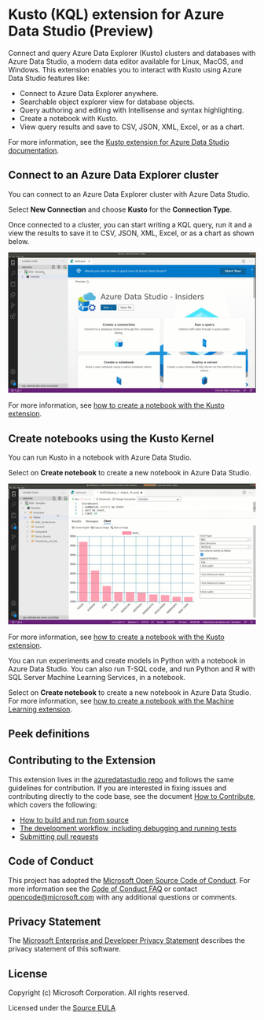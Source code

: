 # Kusto (KQL) extension for Azure Data Studio (Preview)

Connect and query Azure Data Explorer (Kusto) clusters and databases with Azure Data Studio, a modern data editor available for Linux, MacOS, and Windows. This extension enables you to interact with Kusto using Azure Data Studio features like:

- Connect to Azure Data Explorer anywhere.
- Searchable object explorer view for database objects.
- Query authoring and editing with Intellisense and syntax highlighting.
- Create a notebook with Kusto.
- View query results and save to CSV, JSON, XML, Excel, or as a chart.

For more information, see the [Kusto extension for Azure Data Studio documentation](https://go.microsoft.com/fwlink/?linkid=2129918).

## Connect to an Azure Data Explorer cluster

You can connect to an Azure Data Explorer cluster with Azure Data Studio.

Select **New Connection** and choose **Kusto** for the **Connection Type**.

Once connected to a cluster, you can start writing a KQL query, run it and a view the results to save it to CSV, JSON, XML, Excel, or as a chart as shown below.

![KQL query in Azure Data Studio](media/KustoReadme-Query.gif)

For more information, see [how to create a notebook with the Kusto extension](https://go.microsoft.com/fwlink/?linkid=2129920).

## Create notebooks using the Kusto Kernel

You can run Kusto in a notebook with Azure Data Studio.

Select on **Create notebook** to create a new notebook in Azure Data Studio.

![Kusto notebook in Azure Data Studio](media/KustoReadme-Notebook.gif)

For more information, see [how to create a notebook with the Kusto extension](https://go.microsoft.com/fwlink/?linkid=2129920).

You can run experiments and create models in Python with a notebook in Azure Data Studio. You can also run T-SQL code, and run Python and R with SQL Server Machine Learning Services, in a notebook.

Select on **Create notebook** to create a new notebook in Azure Data Studio. For more information, see [how to create a notebook with the Machine Learning extension](https://go.microsoft.com/fwlink/?linkid=2129920).

## Peek definitions

## Contributing to the Extension

This extension lives in the [azuredatastudio repo](https://github.com/microsoft/azuredatastudio) and follows the same guidelines for contribution. If you are interested in fixing issues and contributing directly to the code base, see the document [How to Contribute](https://github.com/Microsoft/azuredatastudio/wiki/How-to-Contribute), which covers the following:

- [How to build and run from source](https://github.com/Microsoft/azuredatastudio/wiki/How-to-Contribute#Build-and-Run-From-Source)
- [The development workflow, including debugging and running tests](https://github.com/Microsoft/azuredatastudio/wiki/How-to-Contribute#development-workflow)
- [Submitting pull requests](https://github.com/Microsoft/azuredatastudio/wiki/How-to-Contribute#pull-requests)

## Code of Conduct

This project has adopted the [Microsoft Open Source Code of Conduct](https://opensource.microsoft.com/codeofconduct/). For more information see the [Code of Conduct FAQ](https://opensource.microsoft.com/codeofconduct/faq/) or contact [opencode@microsoft.com](mailto:opencode@microsoft.com) with any additional questions or comments.

## Privacy Statement

The [Microsoft Enterprise and Developer Privacy Statement](https://privacy.microsoft.com/en-us/privacystatement) describes the privacy statement of this software.

## License

Copyright (c) Microsoft Corporation. All rights reserved.

Licensed under the [Source EULA](https://raw.githubusercontent.com/Microsoft/azuredatastudio/main/LICENSE.txt)
